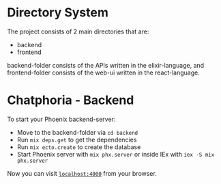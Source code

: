 # Directory System

The project consists of 2 main directories that are:
 - backend
 - frontend

backend-folder consists of the APIs written in the elixir-language, and frontend-folder consists of the web-ui written in the react-language.

# Chatphoria - Backend

To start your Phoenix backend-server:
  
  * Move to the backend-folder via `cd backend`
  * Run `mix deps.get` to get the dependencies
  * Run `mix ecto.create` to create the database
  * Start Phoenix server with `mix phx.server` or inside IEx with `iex -S mix phx.server`

Now you can visit [`localhost:4000`](http://localhost:4000) from your browser.